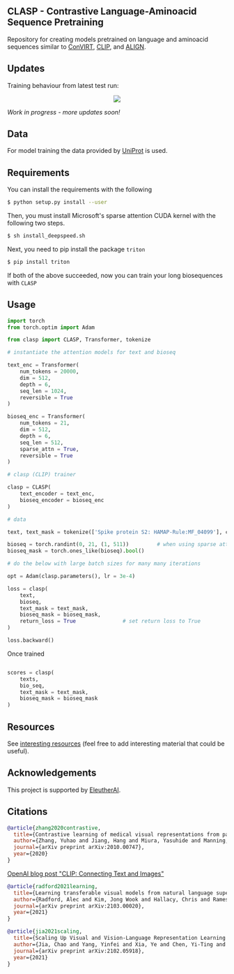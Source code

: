 ## CLASP - Contrastive Language-Aminoacid Sequence Pretraining

Repository for creating models pretrained on language and aminoacid sequences similar to [ConVIRT](https://arxiv.org/abs/2010.00747), [CLIP](https://openai.com/blog/clip/), and [ALIGN](https://arxiv.org/abs/2102.05918).


## Updates

Training behaviour from latest test run:
<p align="center"><img src="https://github.com/MicPie/clasp/blob/main/img/CLASP_run39.png"></p>

*Work in progress - more updates soon!*


## Data

For model training the data provided by [UniProt](https://www.uniprot.org/) is used.


## Requirements

You can install the requirements with the following

```bash
$ python setup.py install --user
```

Then, you must install Microsoft's sparse attention CUDA kernel with the following two steps.

```bash
$ sh install_deepspeed.sh
```

Next, you need to pip install the package `triton`

```bash
$ pip install triton
```

If both of the above succeeded, now you can train your long biosequences with `CLASP`


## Usage

```python
import torch
from torch.optim import Adam

from clasp import CLASP, Transformer, tokenize

# instantiate the attention models for text and bioseq

text_enc = Transformer(
    num_tokens = 20000,
    dim = 512,
    depth = 6,
    seq_len = 1024,
    reversible = True
)

bioseq_enc = Transformer(
    num_tokens = 21,
    dim = 512,
    depth = 6,
    seq_len = 512,
    sparse_attn = True,
    reversible = True
)

# clasp (CLIP) trainer

clasp = CLASP(
    text_encoder = text_enc,
    bioseq_encoder = bioseq_enc
)

# data

text, text_mask = tokenize(['Spike protein S2: HAMAP-Rule:MF_04099'], context_length = 1024, return_mask = True)

bioseq = torch.randint(0, 21, (1, 511))         # when using sparse attention, should be 1 less than the sequence length
bioseq_mask = torch.ones_like(bioseq).bool()

# do the below with large batch sizes for many many iterations

opt = Adam(clasp.parameters(), lr = 3e-4)

loss = clasp(
    text,
    bioseq,
    text_mask = text_mask,
    bioseq_mask = bioseq_mask,
    return_loss = True               # set return loss to True
)

loss.backward()
```

Once trained

```python

scores = clasp(
    texts,
    bio_seq,
    text_mask = text_mask,
    bioseq_mask = bioseq_mask
)

```


## Resources

See [interesting resources](https://github.com/MicPie/clasp/blob/main/resources.md) (feel free to add interesting material that could be useful).


## Acknowledgements

This project is supported by [EleutherAI](https://www.eleuther.ai/).


## Citations

```bibtex
@article{zhang2020contrastive,
  title={Contrastive learning of medical visual representations from paired images and text},
  author={Zhang, Yuhao and Jiang, Hang and Miura, Yasuhide and Manning, Christopher D and Langlotz, Curtis P},
  journal={arXiv preprint arXiv:2010.00747},
  year={2020}
}
```

[OpenAI blog post "CLIP: Connecting Text and Images"](https://openai.com/blog/clip/)

```bibtex
@article{radford2021learning,
  title={Learning transferable visual models from natural language supervision},
  author={Radford, Alec and Kim, Jong Wook and Hallacy, Chris and Ramesh, Aditya and Goh, Gabriel and Agarwal, Sandhini and Sastry, Girish and Askell, Amanda and Mishkin, Pamela and Clark, Jack and others},
  journal={arXiv preprint arXiv:2103.00020},
  year={2021}
}
```

```bibtex
@article{jia2021scaling,
  title={Scaling Up Visual and Vision-Language Representation Learning With Noisy Text Supervision},
  author={Jia, Chao and Yang, Yinfei and Xia, Ye and Chen, Yi-Ting and Parekh, Zarana and Pham, Hieu and Le, Quoc V and Sung, Yunhsuan and Li, Zhen and Duerig, Tom},
  journal={arXiv preprint arXiv:2102.05918},
  year={2021}
}
```
